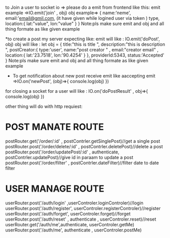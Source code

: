 to Join a user to socket io =>
    please do a emit from frontend like this:
        emit example =>IO.emit('join' , obj)
        obj example=> {
            name:'neme', 
            email:'email@gmil.com, (it  have given while  logined user  via token )
            type, 
            location:{
                lat:"value", 
                lon:"value"
                }
            }
Note:pls make sure  emit and  obj  and all thing  formate as like given example


*to create a post my server expecting like:
    emit  will like :   IO.emit('doPost',  obj)
    obj  will like  : let obj = {
            title:"this is title ",
            description:"this is description ",
            postCreator:{
                type:'user',
                name:"post creator " , 
                email:"creator email" , 
                location:{
                    lat:'23.7518', 
                    lon:'90.4254'
                }
            },
            providerId:5343,
            status:'Accepted'
        }
Note:pls make sure  emit and  obj  and all thing  formate as like given example


* To get notification about new post receive emit like 
    aaccepting emit =>IO.on('newPost', (obj)=>{
                                console.log(obj)
                            })

for closing a socket  for a user will like :
        IO.on('doPostResult' , obj=>{
            console.log(obj)
        })
 


 other thing will do with http requiest:
 

POST MANATE  ROUTE 
=====================
postRouter.get('/order/:id' , postContrler.getSinglePost)//get a single post
postRouter.post('/order/delete/:id' , postContrler.deletePost)//delete a post
postRouter.post('/order/updatePost/:id' , authenticate, postContrler.updatePost)//give id in paraam to update a post
postRouter.post('/order/filter' , postContrler.dateFilter)//filter date to date filter
 


USER MANAGE ROUTE
=====================
userRouter.post('/auth/login' ,userControler.loginControler)//login
userRouter.post('/auth/register', userControler.registerControler)//register
userRouter.post('/auth/forget',   userControler.forget)//forget
userRouter.post('/auth/reset' , authenticate , userControler.reset)//reset
userRouter.get('/auth/me',authenticate, userControler.getMe)
userRouter.post('/auth/me', authenticate , userControler.postMe)